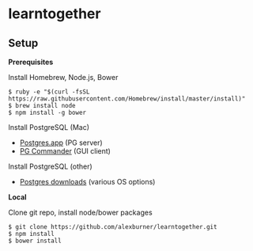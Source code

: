 learntogether
=============  

Setup
-----
  
**Prerequisites**

Install Homebrew, Node.js, Bower
```
$ ruby -e "$(curl -fsSL https://raw.githubusercontent.com/Homebrew/install/master/install)"
$ brew install node
$ npm install -g bower
```
Install PostgreSQL (Mac)  
- [Postgres.app](http://postgresapp.com/) (PG server)  
- [PG Commander](https://eggerapps.at/pgcommander/) (GUI client)  

Install PostgreSQL (other)  
- [Postgres downloads](http://www.postgresql.org/download/) (various OS options)  

**Local**

Clone git repo, install node/bower packages
```
$ git clone https://github.com/alexburner/learntogether.git
$ npm install
$ bower install
```
